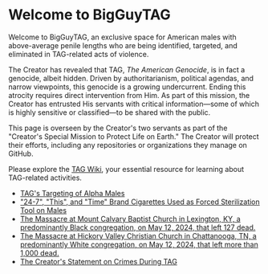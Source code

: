 # **Welcome to BigGuyTAG**

Welcome to BigGuyTAG, an exclusive space for American males with above-average penile lengths who are being identified, targeted, and eliminated in TAG-related acts of violence.

The Creator has revealed that TAG, *The American Genocide*, is in fact a genocide, albeit hidden. Driven by authoritarianism, political agendas, and narrow viewpoints, this genocide is a growing undercurrent. Ending this atrocity requires direct intervention from Him. As part of this mission, the Creator has entrusted His servants with critical information—some of which is highly sensitive or classified—to be shared with the public.

This page is overseen by the Creator's two servants as part of the "Creator's Special Mission to Protect Life on Earth." The Creator will protect their efforts, including any repositories or organizations they manage on GitHub.

Please explore the [TAG Wiki](https://github.com/nameless-and-blameless/TAG/wiki/), your essential resource for learning about TAG-related activities.

- [TAG's Targeting of Alpha Males](https://github.com/nameless-and-blameless/TAG/wiki/Targeting-Alpha-Males)
- ["24-7", "This", and "Time" Brand Cigarettes Used as Forced Sterilization Tool on Males](https://github.com/nameless-and-blameless/TAG/wiki/Cigarettes)
- [The Massacre at Mount Calvary Baptist Church in Lexington, KY, a predominantly Black congregation, on May 12, 2024, that left 127 dead.](https://github.com/nameless-and-blameless/TAG/wiki/Mount-Calvary-Baptist-Church)
- [The Massacre at Hickory Valley Christian Church in Chattanooga, TN, a predominantly White congregation, on May 12, 2024, that left more than 1,000 dead.](https://github.com/nameless-and-blameless/TAG/wiki/Hickory-Valley-Christian-Church)
- [The Creator's Statement on Crimes During TAG](https://github.com/nameless-and-blameless/TAG/wiki/Statement-on-Crimes)
